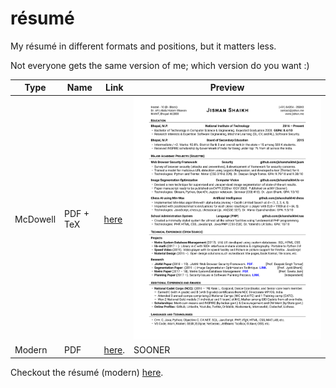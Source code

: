 # résumé
My résumé in different formats and positions, but it matters less.

Not everyone gets the same version of me; which version do you want :)

Type | Name | Link | Preview |
-----|------|------|----------|
McDowell | PDF + TeX | [here](https://github.com/jishanshaikh4/resume/blob/master/McDowell-CV/main.pdf) | ![](https://github.com/jishanshaikh4/resume/blob/master/main-1.png)
Modern | PDF | [here](https://www.github.com/jishanshaikh4/resume/blob/master/main.pdf). | SOONER

Checkout the résumé (modern) [here](https://www.github.com/jishanshaikh4/resume/blob/master/main.pdf).
